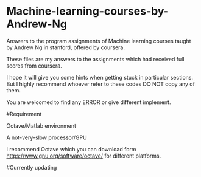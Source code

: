 # Machine-learning-courses-by-Andrew-Ng




Answers to the program assignments of Machine learning courses taught by Andrew Ng in stanford, offered by coursera.

These files are my answers to the assignments which had received full scores from coursera.

I hope it will give you some hints when getting stuck in particular sections. But I highly recommend whoever refer to these codes DO NOT copy any of them.

You are welcomed to find any ERROR or give different implement.





#Requirement

Octave/Matlab environment


A not-very-slow processor/GPU

I recommend Octave which you can download form https://www.gnu.org/software/octave/ for different platforms.





#Currently updating
